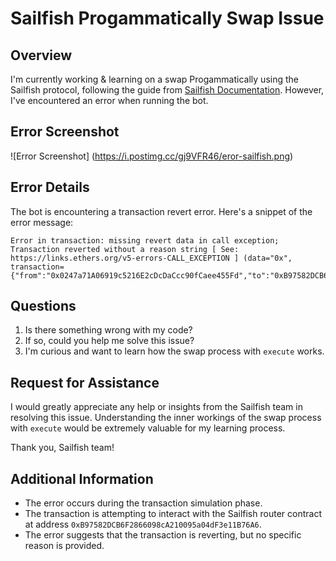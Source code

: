 # Sailfish Progammatically Swap Issue

## Overview
I'm currently working & learning on a swap Progammatically using the Sailfish protocol, following the guide from [Sailfish Documentation](https://sailfish.gitbook.io/docs/getting-started/why-sailfish). However, I've encountered an error when running the bot.

## Error Screenshot
![Error Screenshot] (https://i.postimg.cc/gj9VFR46/eror-sailfish.png)

## Error Details
The bot is encountering a transaction revert error. Here's a snippet of the error message:

```
Error in transaction: missing revert data in call exception; Transaction reverted without a reason string [ See: https://links.ethers.org/v5-errors-CALL_EXCEPTION ] (data="0x", transaction={"from":"0x0247a71A06919c5216E2cDcDaCcc90fCaee455Fd","to":"0xB97582DCB6F2866098cA210095a04dF3e11B76A6",...})
```

## Questions
1. Is there something wrong with my code?
2. If so, could you help me solve this issue?
3. I'm curious and want to learn how the swap process with `execute` works.

## Request for Assistance
I would greatly appreciate any help or insights from the Sailfish team in resolving this issue. Understanding the inner workings of the swap process with `execute` would be extremely valuable for my learning process.

Thank you, Sailfish team!

## Additional Information
- The error occurs during the transaction simulation phase.
- The transaction is attempting to interact with the Sailfish router contract at address `0xB97582DCB6F2866098cA210095a04dF3e11B76A6`.
- The error suggests that the transaction is reverting, but no specific reason is provided.

